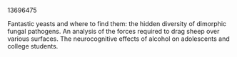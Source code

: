 13696475

Fantastic yeasts and where to find them: the hidden diversity of dimorphic fungal pathogens.
An analysis of the forces required to drag sheep over various surfaces.
The neurocognitive effects of alcohol on adolescents and college students.
